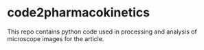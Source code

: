 # code2pharmacokinetics
This repo contains python code used in processing and analysis of microscope images for the article.
